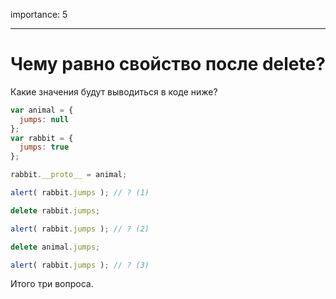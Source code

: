 importance: 5

---

# Чему равно cвойство после delete?

Какие значения будут выводиться в коде ниже?

```js
var animal = {
  jumps: null
};
var rabbit = {
  jumps: true
};

rabbit.__proto__ = animal;

alert( rabbit.jumps ); // ? (1)

delete rabbit.jumps;

alert( rabbit.jumps ); // ? (2)

delete animal.jumps;

alert( rabbit.jumps ); // ? (3)
```

Итого три вопроса.